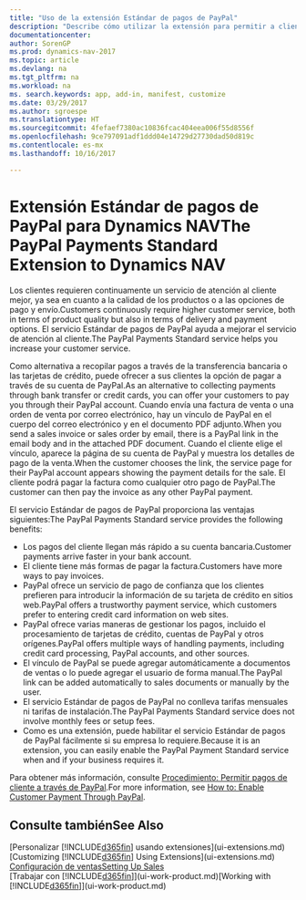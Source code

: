 ```yaml
---
title: "Uso de la extensión Estándar de pagos de PayPal"
description: "Describe cómo utilizar la extensión para permitir a clientes realizar pagos con PayPal."
documentationcenter: 
author: SorenGP
ms.prod: dynamics-nav-2017
ms.topic: article
ms.devlang: na
ms.tgt_pltfrm: na
ms.workload: na
ms. search.keywords: app, add-in, manifest, customize
ms.date: 03/29/2017
ms.author: sgroespe
ms.translationtype: HT
ms.sourcegitcommit: 4fefaef7380ac10836fcac404eea006f55d8556f
ms.openlocfilehash: 9ce797091adf1ddd04e14729d27730dad50d819c
ms.contentlocale: es-mx
ms.lasthandoff: 10/16/2017

---
```

# <a name="the-paypal-payments-standard-extension-to-dynamics-nav"></a><span data-ttu-id="43d57-103">Extensión Estándar de pagos de PayPal para Dynamics NAV</span><span class="sxs-lookup"><span data-stu-id="43d57-103">The PayPal Payments Standard Extension to Dynamics NAV</span></span>
<span data-ttu-id="43d57-104">Los clientes requieren continuamente un servicio de atención al cliente mejor, ya sea en cuanto a la calidad de los productos o a las opciones de pago y envío.</span><span class="sxs-lookup"><span data-stu-id="43d57-104">Customers continuously require higher customer service, both in terms of product quality but also in terms of delivery and payment options.</span></span> <span data-ttu-id="43d57-105">El servicio Estándar de pagos de PayPal ayuda a mejorar el servicio de atención al cliente.</span><span class="sxs-lookup"><span data-stu-id="43d57-105">The PayPal Payments Standard service helps you increase your customer service.</span></span>

<span data-ttu-id="43d57-106">Como alternativa a recopilar pagos a través de la transferencia bancaria o las tarjetas de crédito, puede ofrecer a sus clientes la opción de pagar a través de su cuenta de PayPal.</span><span class="sxs-lookup"><span data-stu-id="43d57-106">As an alternative to collecting payments through bank transfer or credit cards, you can offer your customers to pay you through their PayPal account.</span></span> <span data-ttu-id="43d57-107">Cuando envía una factura de venta o una orden de venta por correo electrónico, hay un vínculo de PayPal en el cuerpo del correo electrónico y en el documento PDF adjunto.</span><span class="sxs-lookup"><span data-stu-id="43d57-107">When you send a sales invoice or sales order by email, there is a PayPal link in the email body and in the attached PDF document.</span></span> <span data-ttu-id="43d57-108">Cuando el cliente elige el vínculo, aparece la página de su cuenta de PayPal y muestra los detalles de pago de la venta.</span><span class="sxs-lookup"><span data-stu-id="43d57-108">When the customer chooses the link, the service page for their PayPal account appears showing the payment details for the sale.</span></span> <span data-ttu-id="43d57-109">El cliente podrá pagar la factura como cualquier otro pago de PayPal.</span><span class="sxs-lookup"><span data-stu-id="43d57-109">The customer can then pay the invoice as any other PayPal payment.</span></span>

<span data-ttu-id="43d57-110">El servicio Estándar de pagos de PayPal proporciona las ventajas siguientes:</span><span class="sxs-lookup"><span data-stu-id="43d57-110">The PayPal Payments Standard service provides the following benefits:</span></span>

* <span data-ttu-id="43d57-111">Los pagos del cliente llegan más rápido a su cuenta bancaria.</span><span class="sxs-lookup"><span data-stu-id="43d57-111">Customer payments arrive faster in your bank account.</span></span>
* <span data-ttu-id="43d57-112">El cliente tiene más formas de pagar la factura.</span><span class="sxs-lookup"><span data-stu-id="43d57-112">Customers have more ways to pay invoices.</span></span>
* <span data-ttu-id="43d57-113">PayPal ofrece un servicio de pago de confianza que los clientes prefieren para introducir la información de su tarjeta de crédito en sitios web.</span><span class="sxs-lookup"><span data-stu-id="43d57-113">PayPal offers a trustworthy payment service, which customers prefer to entering credit card information on web sites.</span></span>
* <span data-ttu-id="43d57-114">PayPal ofrece varias maneras de gestionar los pagos, incluido el procesamiento de tarjetas de crédito, cuentas de PayPal y otros orígenes.</span><span class="sxs-lookup"><span data-stu-id="43d57-114">PayPal offers multiple ways of handling payments, including credit card processing, PayPal accounts, and other sources.</span></span>
* <span data-ttu-id="43d57-115">El vínculo de PayPal se puede agregar automáticamente a documentos de ventas o lo puede agregar el usuario de forma manual.</span><span class="sxs-lookup"><span data-stu-id="43d57-115">The PayPal link can be added automatically to sales documents or manually by the user.</span></span>
* <span data-ttu-id="43d57-116">El servicio Estándar de pagos de PayPal no conlleva tarifas mensuales ni tarifas de instalación.</span><span class="sxs-lookup"><span data-stu-id="43d57-116">The PayPal Payments Standard service does not involve monthly fees or setup fees.</span></span>
* <span data-ttu-id="43d57-117">Como es una extensión, puede habilitar el servicio Estándar de pagos de PayPal fácilmente si su empresa lo requiere.</span><span class="sxs-lookup"><span data-stu-id="43d57-117">Because it is an extension, you can easily enable the PayPal Payment Standard service when and if your business requires it.</span></span>  

<span data-ttu-id="43d57-118">Para obtener más información, consulte [Procedimiento: Permitir pagos de cliente a través de PayPal](sales-how-enable-payment-service-extensions.md).</span><span class="sxs-lookup"><span data-stu-id="43d57-118">For more information, see [How to: Enable Customer Payment Through PayPal](sales-how-enable-payment-service-extensions.md).</span></span>

## <a name="see-also"></a><span data-ttu-id="43d57-119">Consulte también</span><span class="sxs-lookup"><span data-stu-id="43d57-119">See Also</span></span>
<span data-ttu-id="43d57-120">[Personalizar [!INCLUDE[d365fin](includes/d365fin_md.md)] usando extensiones](ui-extensions.md)</span><span class="sxs-lookup"><span data-stu-id="43d57-120">[Customizing [!INCLUDE[d365fin](includes/d365fin_md.md)] Using Extensions](ui-extensions.md)</span></span>  
[<span data-ttu-id="43d57-121">Configuración de ventas</span><span class="sxs-lookup"><span data-stu-id="43d57-121">Setting Up Sales</span></span>](sales-setup-sales.md)  
<span data-ttu-id="43d57-122">[Trabajar con [!INCLUDE[d365fin](includes/d365fin_md.md)]](ui-work-product.md)</span><span class="sxs-lookup"><span data-stu-id="43d57-122">[Working with [!INCLUDE[d365fin](includes/d365fin_md.md)]](ui-work-product.md)</span></span>

